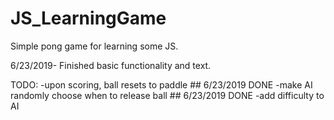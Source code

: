 # JS_LearningGame
Simple pong game for learning some JS.

6/23/2019- Finished basic functionality and text.

TODO:
-upon scoring, ball resets to paddle ## 6/23/2019 DONE
-make AI randomly choose when to release ball ## 6/23/2019 DONE
-add difficulty to AI